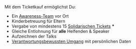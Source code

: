 Mit dem Ticketkauf ermöglichst Du:

- Ein [Awareness-Team](consensus.html#awareness) vor Ort
- Kinderbetreuung für Eltern
- Vergabe von mindestens 15 [Solidarischen Tickets](#solidarity) **&#42;**
- Gleiche Entlohnung für **alle** Helfenden & Speaker
- Aufzeichnen der Talks
- [Verantwortungsbewussten Umgang](consensus.html#privacy) mit persönlichen Daten
